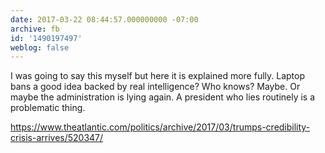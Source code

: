 ```yaml
---
date: 2017-03-22 08:44:57.000000000 -07:00
archive: fb
id: '1490197497'
weblog: false
---
```


I was going to say this myself but here it is explained more fully. Laptop bans a good idea backed by real intelligence? Who knows? Maybe. Or maybe the administration is lying again. A president who lies routinely is a problematic thing. 

https://www.theatlantic.com/politics/archive/2017/03/trumps-credibility-crisis-arrives/520347/
